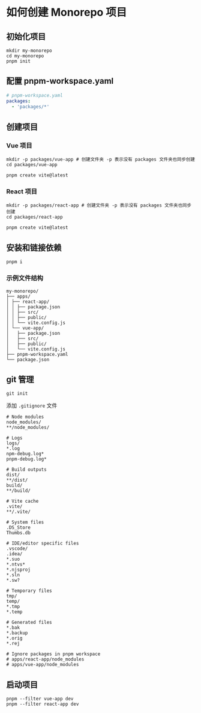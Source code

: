 # 如何创建 Monorepo 项目

## 初始化项目

```shell
mkdir my-monorepo
cd my-monorepo
pnpm init
```

## 配置 pnpm-workspace.yaml

```yaml
# pnpm-workspace.yaml
packages:
  - 'packages/*'
```

## 创建项目

### Vue 项目

```shell
mkdir -p packages/vue-app # 创建文件夹 -p 表示没有 packages 文件夹也同步创建
cd packages/vue-app

pnpm create vite@latest
```

### React 项目

```shell
mkdir -p packages/react-app # 创建文件夹 -p 表示没有 packages 文件夹也同步创建
cd packages/react-app

pnpm create vite@latest
```

## 安装和链接依赖

```shell
pnpm i
```

### 示例文件结构

```shell
my-monorepo/
├── apps/
│ ├── react-app/
│ │ ├── package.json
│ │ ├── src/
│ │ ├── public/
│ │ └── vite.config.js
│ └── vue-app/
│   ├── package.json
│   ├── src/
│   ├── public/
│   └── vite.config.js
├── pnpm-workspace.yaml
└── package.json
```

## git 管理

```shell
git init
```

添加 `.gitignore` 文件

```shell
# Node modules
node_modules/
**/node_modules/

# Logs
logs/
*.log
npm-debug.log*
pnpm-debug.log*

# Build outputs
dist/
**/dist/
build/
**/build/

# Vite cache
.vite/
**/.vite/

# System files
.DS_Store
Thumbs.db

# IDE/editor specific files
.vscode/
.idea/
*.suo
*.ntvs*
*.njsproj
*.sln
*.sw?

# Temporary files
tmp/
temp/
*.tmp
*.temp

# Generated files
*.bak
*.backup
*.orig
*.rej

# Ignore packages in pnpm workspace
# apps/react-app/node_modules
# apps/vue-app/node_modules
```

## 启动项目

```shell
pnpm --filter vue-app dev
pnpm --filter react-app dev
```
